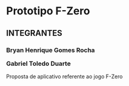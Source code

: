 # Prototipo F-Zero

<H2>INTEGRANTES</H2>
<div>
<H3>
Bryan Henrique Gomes Rocha

Gabriel Toledo Duarte
</H3>

</div>


Proposta de aplicativo referente ao jogo F-Zero
